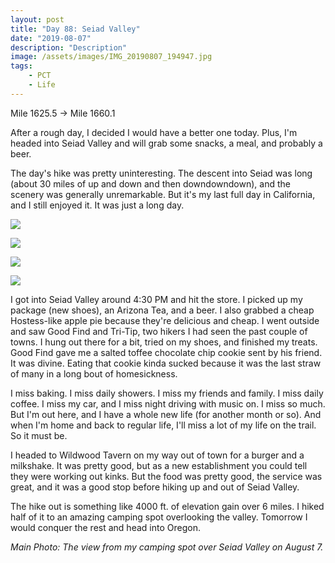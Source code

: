 ```yaml
---
layout: post
title: "Day 88: Seiad Valley"
date: "2019-08-07"
description: "Description"
image: /assets/images/IMG_20190807_194947.jpg
tags:
    - PCT
    - Life
---
```

Mile 1625.5 -> Mile 1660.1

After a rough day, I decided I would have a better one today. Plus, I'm headed into Seiad Valley and will grab some snacks, a meal, and probably a beer.

The day's hike was pretty uninteresting. The descent into Seiad was long (about 30 miles of up and down and then downdowndown), and the scenery was generally unremarkable. But it's my last full day in California, and I still enjoyed it. It was just a long day.

![](/assets/images/IMG_20190807_155428.jpg)

![](/assets/images/IMG_20190807_154827.jpg)

![](/assets/images/IMG_20190807_152741.jpg)

![](/assets/images/MVIMG_20190807_152618.jpg)

I got into Seiad Valley around 4:30 PM and hit the store. I picked up my package (new shoes), an Arizona Tea, and a beer. I also grabbed a cheap Hostess-like apple pie because they're delicious and cheap. I went outside and saw Good Find and Tri-Tip, two hikers I had seen the past couple of towns. I hung out there for a bit, tried on my shoes, and finished my treats. Good Find gave me a salted toffee chocolate chip cookie sent by his friend. It was divine. Eating that cookie kinda sucked because it was the last straw of many in a long bout of homesickness.

I miss baking. I miss daily showers. I miss my friends and family. I miss daily coffee. I miss my car, and I miss night driving with music on. I miss so much. But I'm out here, and I have a whole new life (for another month or so). And when I'm home and back to regular life, I'll miss a lot of my life on the trail. So it must be.

I headed to Wildwood Tavern on my way out of town for a burger and a milkshake. It was pretty good, but as a new establishment you could tell they were working out kinks. But the food was pretty good, the service was great, and it was a good stop before hiking up and out of Seiad Valley.

The hike out is something like 4000 ft. of elevation gain over 6 miles. I hiked half of it to an amazing camping spot overlooking the valley. Tomorrow I would conquer the rest and head into Oregon.

*Main Photo: The view from my camping spot over Seiad Valley on August 7.*
